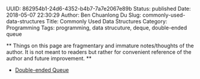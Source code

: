 UUID: 862954b1-24d6-4352-b4b7-7a7e2067e89b
Status: published
Date: 2018-05-07 22:30:29
Author: Ben Chuanlong Du
Slug: commonly-used-data-structures
Title: Commonly Used Data Structures
Category: Programming
Tags: programming, data strucuture, deque, double-ended queue

**
Things on this page are
fragmentary and immature notes/thoughts of the author.
It is not meant to readers
but rather for convenient reference of the author and future improvement.
**


- [Double-ended Queue](https://en.wikipedia.org/wiki/Double-ended_queue)
